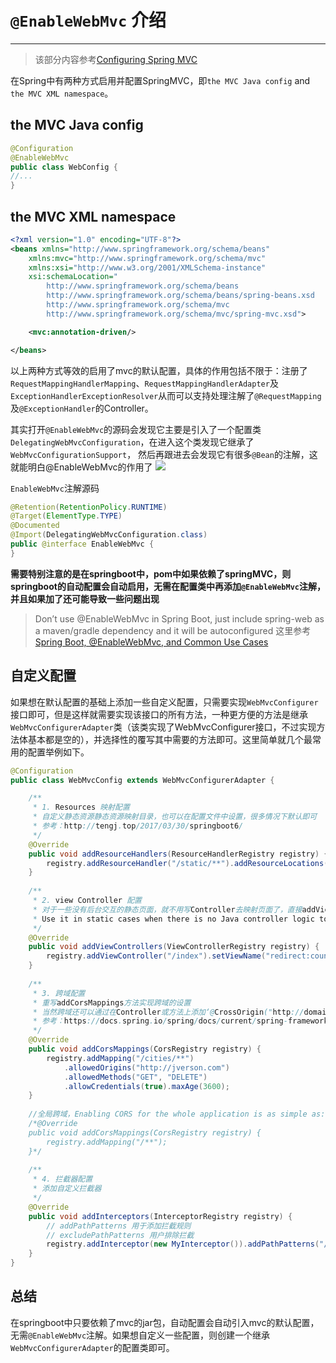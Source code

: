 # `@EnableWebMvc` 介绍
---

> 该部分内容参考[Configuring Spring MVC](https://docs.spring.io/spring/docs/3.2.x/spring-framework-reference/html/mvc.html#mvc-config)

在Spring中有两种方式启用并配置SpringMVC，即`the MVC Java config` and `the MVC XML namespace`。

## the MVC Java config

```java
@Configuration
@EnableWebMvc
public class WebConfig {
//...
}
```

## the MVC XML namespace

```xml
<?xml version="1.0" encoding="UTF-8"?>
<beans xmlns="http://www.springframework.org/schema/beans"
    xmlns:mvc="http://www.springframework.org/schema/mvc"
    xmlns:xsi="http://www.w3.org/2001/XMLSchema-instance"
    xsi:schemaLocation="
        http://www.springframework.org/schema/beans
        http://www.springframework.org/schema/beans/spring-beans.xsd
        http://www.springframework.org/schema/mvc
        http://www.springframework.org/schema/mvc/spring-mvc.xsd">

    <mvc:annotation-driven/>

</beans>
```

以上两种方式等效的启用了mvc的默认配置，具体的作用包括不限于：注册了`RequestMappingHandlerMapping`、`RequestMappingHandlerAdapter`及`ExceptionHandlerExceptionResolver`从而可以支持处理注解了`@RequestMapping`及`@ExceptionHandler`的Controller。

其实打开`@EnableWebMvc`的源码会发现它主要是引入了一个配置类`DelegatingWebMvcConfiguration`，在进入这个类发现它继承了`WebMvcConfigurationSupport`， 然后再跟进去会发现它有很多`@Bean`的注解，这就能明白@EnableWebMvc的作用了
![](http://7xry05.com1.z0.glb.clouddn.com/201709132142_791.png)

`EnableWebMvc`注解源码
```java
@Retention(RetentionPolicy.RUNTIME)
@Target(ElementType.TYPE)
@Documented
@Import(DelegatingWebMvcConfiguration.class)
public @interface EnableWebMvc {
}
```

**需要特别注意的是在springboot中，pom中如果依赖了springMVC，则springboot的自动配置会自动启用，无需在配置类中再添加`@EnableWebMvc`注解，并且如果加了还可能导致一些问题出现**
> Don’t use @EnableWebMvc in Spring Boot, just include spring-web as a maven/gradle dependency and it will be autoconfigured
这里参考[Spring Boot, @EnableWebMvc, and Common Use Cases](https://dzone.com/articles/spring-boot-enablewebmvc-and-common-use-cases)

## 自定义配置

如果想在默认配置的基础上添加一些自定义配置，只需要实现`WebMvcConfigurer`接口即可，但是这样就需要实现该接口的所有方法，一种更方便的方法是继承`WebMvcConfigurerAdapter`类（该类实现了WebMvcConfigurer接口，不过实现方法体基本都是空的），并选择性的覆写其中需要的方法即可。这里简单就几个最常用的配置举例如下。

```java
@Configuration
public class WebMvcConfig extends WebMvcConfigurerAdapter {

	/**
	 * 1. Resources 映射配置
	 * 自定义静态资源静态资源映射目录，也可以在配置文件中设置，很多情况下默认即可
	 * 参考：http://tengj.top/2017/03/30/springboot6/
	 */
    @Override
    public void addResourceHandlers(ResourceHandlerRegistry registry) {
        registry.addResourceHandler("/static/**").addResourceLocations("classpath:/static/");
    }
    
    /**
     * 2. view Controller 配置
     * 对于一些没有后台交互的静态页面，就不用写Controller去映射页面了，直接addViewController即可
     * Use it in static cases when there is no Java controller logic to execute before the view generates the response.
     */
    @Override
    public void addViewControllers(ViewControllerRegistry registry) {
        registry.addViewController("/index").setViewName("redirect:countries");
    }
    
    /**
     * 3. 跨域配置
     * 重写addCorsMappings方法实现跨域的设置
     * 当然跨域还可以通过在Controller或方法上添加‘@CrossOrigin("http://domain2.com")’的注解实现，不过下面这种方便统一管理
     * 参考：https://docs.spring.io/spring/docs/current/spring-framework-reference/html/cors.html
     */
    @Override
	public void addCorsMappings(CorsRegistry registry) {
		registry.addMapping("/cities/**")
			.allowedOrigins("http://jverson.com")
			.allowedMethods("GET", "DELETE")
			.allowCredentials(true).maxAge(3600);
	}
    
    //全局跨域，Enabling CORS for the whole application is as simple as:
    /*@Override
	public void addCorsMappings(CorsRegistry registry) {
		registry.addMapping("/**");
	}*/
    
    /**
     * 4. 拦截器配置
     * 添加自定义拦截器
     */
    @Override
    public void addInterceptors(InterceptorRegistry registry) {
        // addPathPatterns 用于添加拦截规则
        // excludePathPatterns 用户排除拦截
        registry.addInterceptor(new MyInterceptor()).addPathPatterns("/**").excludePathPatterns("/cities","/login");
    }
}
```

## 总结

在springboot中只要依赖了mvc的jar包，自动配置会自动引入mvc的默认配置，无需`@EnableWebMvc`注解。如果想自定义一些配置，则创建一个继承`WebMvcConfigurerAdapter`的配置类即可。
